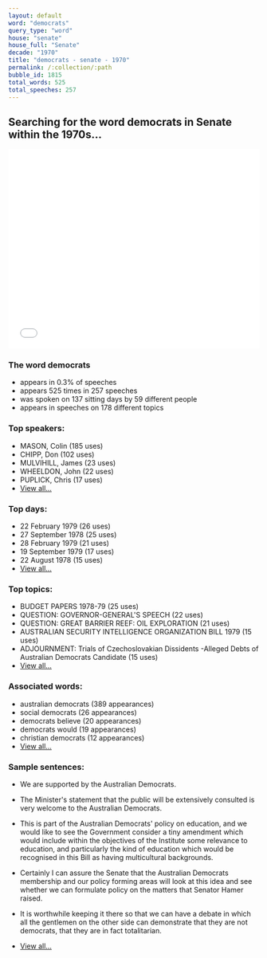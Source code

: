 ```yaml
---
layout: default
word: "democrats"
query_type: "word"
house: "senate"
house_full: "Senate"
decade: "1970"
title: "democrats - senate - 1970"
permalink: /:collection/:path
bubble_id: 1815
total_words: 525
total_speeches: 257
---
```



## Searching for the word **democrats** in Senate within the 1970s...

<iframe width="100%" height="400" frameborder="0" scrolling="no" src="//plot.ly/~wragge/1815.embed"></iframe>

### The word **democrats**

* appears in 0.3% of speeches
* appears 525 times in 257 speeches
* was spoken on 137 sitting days by 59 different people
* appears in speeches on 178 different topics

### Top speakers:

* MASON, Colin (185 uses)
* CHIPP, Don (102 uses)
* MULVIHILL, James (23 uses)
* WHEELDON, John (22 uses)
* PUPLICK, Chris (17 uses)
* [View all...](speakers/)


### Top days:

* 22 February 1979 (26 uses)
* 27 September 1978 (25 uses)
* 28 February 1979 (21 uses)
* 19 September 1979 (17 uses)
* 22 August 1978 (15 uses)
* [View all...](days/)


### Top topics:

* BUDGET PAPERS 1978-79 (25 uses)
* QUESTION: GOVERNOR-GENERAL'S SPEECH (22 uses)
* QUESTION: GREAT BARRIER REEF: OIL EXPLORATION (21 uses)
* AUSTRALIAN SECURITY INTELLIGENCE ORGANIZATION BILL 1979 (15 uses)
* ADJOURNMENT: Trials of Czechoslovakian Dissidents -Alleged Debts of Australian Democrats Candidate (15 uses)
* [View all...](topics/)


### Associated words:

* australian democrats (389 appearances)
* social democrats (26 appearances)
* democrats believe (20 appearances)
* democrats would (19 appearances)
* christian democrats (12 appearances)
* [View all...](collocations/)


### Sample sentences:

* We are supported by the Australian <span class="highlight">Democrats</span>.

* The Minister's statement that the public will be extensively consulted is very welcome to the Australian <span class="highlight">Democrats</span>.

* This is part of the Australian <span class="highlight">Democrats</span>' policy on education, and we would like to see the Government consider a tiny amendment which would include within the objectives of the Institute some relevance to education, and particularly the kind of education which would be recognised in this Bill as having multicultural backgrounds.

* Certainly I can assure the Senate that the Australian <span class="highlight">Democrats</span> membership and our policy forming areas will look at this idea and see whether we can formulate policy on the matters that  Senator Hamer  raised.

* It is worthwhile keeping it there so that we can have a debate in which all the gentlemen on the other side can demonstrate that they are not <span class="highlight">democrats</span>, that they are in fact totalitarian.

* [View all...](contexts/)
